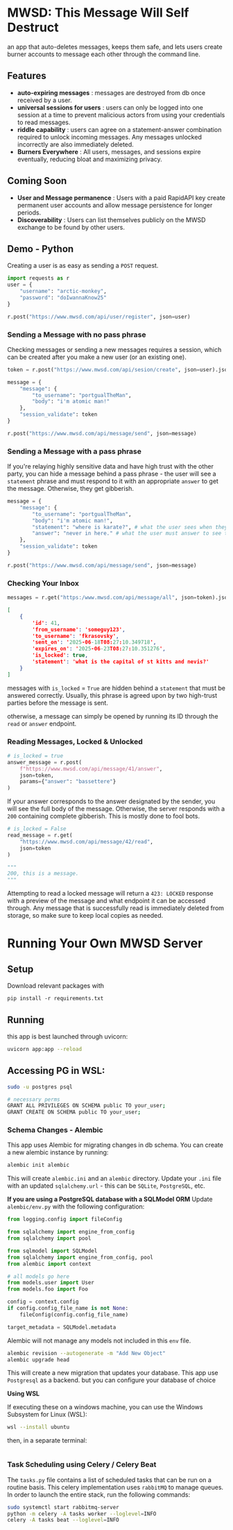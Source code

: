 # MWSD: This Message Will Self Destruct
an app that auto-deletes messages, keeps them safe, and lets users create
burner accounts to message each other through the command line.

## Features

 - **auto-expiring messages** : messages are destroyed from db once received by a user. 
 - **universal sessions for users** : users can only be logged into one session at a time to prevent malicious actors from using your credentials to read messages.
 - **riddle capability** : users can agree on a statement-answer combination required to unlock incoming messages. Any messages unlocked incorrectly are also immediately deleted.
 - **Burners Everywhere** : All users, messages, and sessions expire eventually, reducing bloat and maximizing privacy.

## Coming Soon

 - **User and Message permanence** : Users with a paid RapidAPI key create permanent user accounts and allow message persistence for longer periods.
 - **Discoverability** : Users can list themselves publicly on the MWSD exchange to be found by other users.

## Demo - Python
Creating a user is as easy as sending a `POST` request.

```python
import requests as r 
user = {
    "username": "arctic-monkey",
    "password": "doIwannaKnow25"
}

r.post("https://www.mwsd.com/api/user/register", json=user)
```

### Sending a Message with no pass phrase
Checking messages or sending a new messages requires a session, which can be created after you make a new user (or an existing one).

```python
token = r.post("https://www.mwsd.com/api/sesion/create", json=user).json()

message = {
    "message": {
        "to_username": "portgualTheMan",
        "body": "i'm atomic man!"
    },
    "session_validate": token
}

r.post("https://www.mwsd.com/api/message/send", json=message)
```

### Sending a Message with a pass phrase 
If you're relaying highly sensitive data and have high trust with the other party, you can hide a message behind 
a pass phrase - the user will see a `statement` phrase and must respond to it with an appropriate `answer` to 
get the message. Otherwise, they get gibberish.

```python
message = {
    "message": {
        "to_username": "portgualTheMan",
        "body": "i'm atomic man!",
        "statement": "where is karate?", # what the user sees when they try to read the message 
        "answer": "never in here." # what the user must answer to see the full body
    },
    "session_validate": token
}

r.post("https://www.mwsd.com/api/message/send", json=message)
```

### Checking Your Inbox
```python
messages = r.get("https:/www.mwsd.com/api/message/all", json=token).json()
```

```json
[
    {
        'id': 41, 
        'from_username': 'someguy123', 
        'to_username': 'fkrasovsky', 
        'sent_on': '2025-06-18T08:27:10.349718', 
        'expires_on': '2025-06-23T08:27:10.351276', 
        'is_locked': true, 
        'statement': 'what is the capital of st kitts and nevis?'
    }
]
```

messages with `is_locked` = `True` are hidden behind a `statement` that must be answered correctly. Usually, this phrase is agreed upon by two high-trust parties before the message is sent.

otherwise, a message can simply be opened by running its ID through the `read` or `answer` endpoint.

### Reading Messages, Locked & Unlocked
```python
# is_locked = true 
answer_message = r.post(
    f"https://www.mwsd.com/api/message/41/answer", 
    json=token,
    params={"answer": "bassettere"}
)
```

If your answer corresponds to the answer designated by the sender, you will see the full body of the message. Otherwise, the server responds with a `200` containing complete gibberish. This is mostly done to fool bots.

```python
# is_locked = False 
read_message = r.get(
    "https://www.mwsd.com/api/message/42/read",
    json=token
)

"""
200, this is a message.
"""
```

Attempting to read a locked message will return a `423: LOCKED` response with a preview of the message and what endpoint it can be accessed through.
Any message that is successfully read is immediately deleted from storage, so make sure to keep local copies as needed.


# Running Your Own MWSD Server


## Setup
Download relevant packages with

`pip install -r requirements.txt`

## Running
this app is best launched through uvicorn:

```bash 
uvicorn app:app --reload
```

## Accessing PG in WSL:
```bash
sudo -u postgres psql

# necessary perms 
GRANT ALL PRIVILEGES ON SCHEMA public TO your_user;
GRANT CREATE ON SCHEMA public TO your_user;
```

### Schema Changes - Alembic
This app uses Alembic for migrating changes in db schema.
You can create a new alembic instance by running:

```bash
alembic init alembic
```
This will create `alembic.ini` and an `alembic` directory.
Update your `.ini` file with an updated `sqlalchemy.url` - this can be `SQLite`, `PostgreSQL`, etc.

**If you are using a PostgreSQL database with a SQLModel ORM**
Update `alembic/env.py` with the following configuration:

```python
from logging.config import fileConfig

from sqlalchemy import engine_from_config
from sqlalchemy import pool

from sqlmodel import SQLModel
from sqlalchemy import engine_from_config, pool
from alembic import context

# all models go here
from models.user import User
from models.foo import Foo

config = context.config
if config.config_file_name is not None:
    fileConfig(config.config_file_name)

target_metadata = SQLModel.metadata
```

Alembic will not manage any models not included in this `env` file.

```bash
alembic revision --autogenerate -m "Add New Object"
alembic upgrade head
```

This will create a new migration that updates your database.
This app use `Postgresql` as a backend. but you can configure your
database of choice


**Using WSL**

If executing these on a windows machine, you can use the Windows Subsystem for Linux (WSL):

```bash
wsl --install ubuntu
```

then, in a separate terminal:

```

```

### Task Scheduling using Celery / Celery Beat 
The `tasks.py` file contains a list of scheduled tasks that can be run on a routine basis.
This celery implementation uses `rabbitMQ` to manage queues. In order to launch the entire stack, run the 
following commands:

```bash
sudo systemctl start rabbitmq-server
python -m celery -A tasks worker --loglevel=INFO
celery -A tasks beat --loglevel=INFO
```